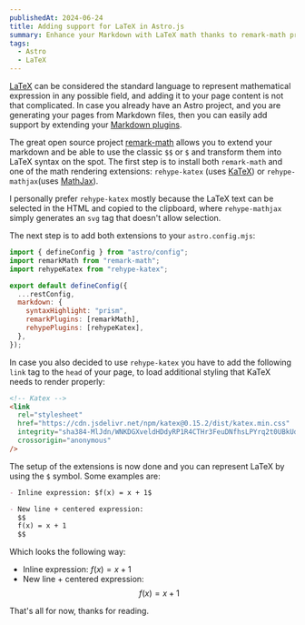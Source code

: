 ```yaml
---
publishedAt: 2024-06-24
title: Adding support for LaTeX in Astro.js
summary: Enhance your Markdown with LaTeX math thanks to remark-math project
tags:
  - Astro
  - LaTeX
---
```


[LaTeX](https://en.wikipedia.org/wiki/LaTeX) can be considered the standard language to represent mathematical expression in any possible field, and adding it to your page content is not that complicated. In case you already have an Astro project, and you are generating your pages from Markdown files, then you can easily add support by extending your [Markdown plugins](https://docs.astro.build/en/guides/markdown-content/#markdown-plugins).

The great open source project [remark-math](https://github.com/remarkjs/remark-math/tree/main?tab=readme-ov-file) allows you to extend your markdown and be able to use the classic `$$` or `$` and transform them into LaTeX syntax on the spot. The first step is to install both `remark-math` and one of the math rendering extensions: `rehype-katex` (uses [KaTeX](https://katex.org/)) or `rehype-mathjax`(uses [MathJax](https://www.mathjax.org/)).

I personally prefer `rehype-katex` mostly because the LaTeX text can be selected in the HTML and copied to the clipboard, where `rehype-mathjax` simply generates an `svg` tag that doesn't allow selection.

The next step is to add both extensions to your `astro.config.mjs`:

```js
import { defineConfig } from "astro/config";
import remarkMath from "remark-math";
import rehypeKatex from "rehype-katex";

export default defineConfig({
  ...restConfig,
  markdown: {
    syntaxHighlight: "prism",
    remarkPlugins: [remarkMath],
    rehypePlugins: [rehypeKatex],
  },
});
```

In case you also decided to use `rehype-katex` you have to add the following `link` tag to the `head` of your page, to load additional styling that KaTeX needs to render properly:

```html
<!-- Katex -->
<link
  rel="stylesheet"
  href="https://cdn.jsdelivr.net/npm/katex@0.15.2/dist/katex.min.css"
  integrity="sha384-MlJdn/WNKDGXveldHDdyRP1R4CTHr3FeuDNfhsLPYrq2t0UBkUdK2jyTnXPEK1NQ"
  crossorigin="anonymous"
/>
```

The setup of the extensions is now done and you can represent LaTeX by using the `$` symbol. Some examples are:

```md
- Inline expression: $f(x) = x + 1$

- New line + centered expression:
  $$
  f(x) = x + 1
  $$
```

Which looks the following way:

- Inline expression: $f(x) = x + 1$
- New line + centered expression:
  $$
  f(x) = x + 1
  $$

That's all for now, thanks for reading.
